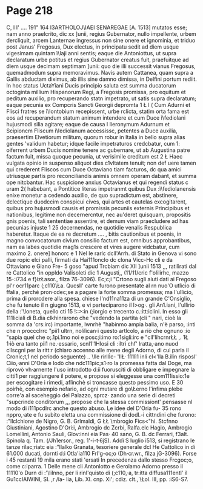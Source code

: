 # Page 218

C, I I' .... 191" 164 l3ARTHOLOJ\IAEI SENAREGAE [A. 1513] mutatos esse; nam anno praelcrito, dic xx ]unii, regius Gubernator, nullo impellente, urbem dercliquit, arcem Lanternae ingressus non sine onere et ignominia, et triduo post Janus' Fregosus, Dux electus, in principatu sedit ad diem usque vigesimam quintam ì\laji anni sentis; eaque die Antoniottus, ut supra declaratum urbe potitus et regius Gubernator creatus fuit, praefuitque ad diem usque decimam septimam ]unii: quo die illi successit vianus Fregosus, quemadmodum supra memoravimus. Navis autem Cattanea, quam supra a Gallis abductam diximus, ab illis sine damno dimissa, in Delfini portum rediit. In hoc status UctaYiani Ducis principio saluta est summa ducatorum octoginta millium Hispanorum Regi, a Fregosis promissa, pro equitum et peditum auxilio, pro recuperando statn impetrato, ut satis supra declaratum; eaque pecunia ex Compcris Sancti Georgii depromta 1 Ł l ( Cum Adurni et Flisci fratres se ì\Iontobium recepissent, urbe rclicta, statim orta fama est eos ad recuperandum statum animum intendere et cum Duce ì\fediolani hujusmodi silia agitare; eaque de causa I Iieronymum Adurnum et Scipioncm Fliscum i\Iediolanum accessissc, petentes a Duce auxilia, praesertim Elvetiorum militum, quorum robur in Italia in bello supra alias gentes 'validum habetur; idque facile impetraturos credcbatur, cum 1: oiferrent urbem Ducis nomine tenere ac gubernare, ut ab Augustina patre factum fuit, missa quoque pecunia, ut verisimile creditum est 2 Ł Haec vulgata opinio in suspenso aliquot dies c1vltatem tenuit; non def uere tamen qui crederent Fliscos cum Duce Octaviano tiam facturos, dc qua amici utriusque partis pro reconciliandis animis omnem operam dabant, et summa ope nitcbantur. Hac suspicione anxius Octavianus et qui regendi status c uram 2( habebant, a Pontitìce literas impetranmt quibus Dux :ì\fediolanensis enixe monetur a cedendo auxilio, de quo supradictum est, abstinere, dclectique duodccim conspicui cives, qui artes et cautelas excogitarent, quibus pro hujusmodi causis et promissis pecuniis externis Principibus et nationibus, legitime non decernercntur, nec au'deret quisquam, propositis gnis poenis, tali sententiae assentire, et demum viam praecludere ad has pecunias injuste 1 25 decernendas, ne quotidie venalis Respublica haberetur. Itaque de ea re decretum .... , bitis cautionibus et poenis, in magno convocatorum civium consilio factum est, omnibus approbantibus, nam ea labes quotidie mag1s crescere et vires augere vidcbatur, cum maximo 2. onere] honorc e 1 Nel le rarlc dcll'Arrh. di Stato in Genova vi sono due ropic elci palli, firmati da Hai111onclo dc clona Vicc-Hc cli e da Ottaviano e Giano Fre- 5 goso "apud Trcbiam dic XII ]unii 1513 ,,, ratilìrati dal re Cattolico "in oppldo Valisoleti dic 1 Augusti,, (11/11/cric f'olilirhc, mazzo 15-:i734 e f}izŁasor., filza 76-3096). Ec;c;i \"Crtono sugli aiuti dati ai Fregoso pl'r ocr11parc (;c110\Ła. Qucsll' carte furono presentate al rn nuo\'O utlìcio di ffalia, perchè pron·cdec;se a pagare la forte somma promessa; ma l'ullìcio, prima di prorcdere alla spesa. chiese l'nd11na11za di un grande C'Onsiglio, che fu tenuto il n giugno 1513, e vi parteciparono il l>og·. gli An1.iani, l'ullìrio della :'\loneta, quello cti 15 !::>:in (;iorgio e trecento c.:itt:iclini. In esso gli 111liciali di B.dia clkhinrarono che "vedendo la partita (cli " nari, cioè la somma da \'crs:irc) importante, lwnrhè "habinmo ampia balia, n'è parso, :inti che n proccclrrc "piì1 ultrn, nolilìcan·i questo artlcolo, a riò che ognuno :io "sapia quel che o;.1pi.1mo noi e posc;i:imo ro:1sigli:irc e "cll'lihcrnrŁŁ ,. 1Ł 1·iò era tanto pii1 ne.·essario, scnl1'1Hlosi cli :iltri chf' lratta,·ano nuod cllscgni per la ritt:r (chiaro accenno alle mene degli Adorno, di cui parla il Cronic;t,1 nel periodo seguente) .. \Ile rirllÌc- 'IlŁ· 111lì1 inli cl<'lla B.ilin risposl' Ciio,·anni D'Oria e lodò che ndc111pic;s1·ro la promessa fatta dal Doge, ma riprovò vh·arnente l'uso introdotto d:ii fuorusciti di obbligare e impegnare la citti1 per raggiungere il potere, e propose si eleggesse una com111issio:1e per escogitare i rimedi, aflìnchè si troncasse questo pessimo uso. E 30 poirhè, con esempio nefario, ad ogni mutare di go\Łerno l'infima plebe corre\'a al saceheggio del Palazzo, sprcz· zando una serie di decreti "supcrinde conditorum ,,, propose che la stessa commissiont' pensasse nl modo di i111pcdlrc anche questo abuso. Le idee del D'Oria fu- 35 rono nppro,·ate e fu subito eletta una commissione di dodl.-i cittndini che furono: :"llclchione de Nigro, G. B. Grlmaldi, G ŁŁ \mbrogio Fics<"hi. Stcfnno Giustiniani, Agostino D'Ori:i, Ambrogio dc Zcrbi, Ralfa.elc Hagio, Ambrogio Lomellini, Antonio Sauli, Glov:inni eia Pas· 40 sano, G. B. dc Ferrari, f3alt. Spinola q. Tam. (/Jh1ersor., reg. 1'-i-t·6jS). Addì S luglio i513, si registrano le tanze rilac;riatc eia :"llalko Granata, tesoriere generale dcl He Cattolico in di 61.000 ducati, dornti d:i Otla\'ia110 Frl'g-oc;o (Dh·cr.wr., filza jG-3096). Forse i 45 restanti 19 mila erano stati \'ersati In precedenza dallo stesso Frcgoc;o, come c:iparra. 1 Delle mene cli Antonlotto e Gerolamo Adorno presso il 11110\'o Durn di :'\lilnno, per li rinl'quisto di (;c110,·a, tr:itta diffusa111entl' il Gu1ccIAIWINI, SI. ,r /la- lia, Lib. Xl. cnp. XI\'; cdiz. clt., \Łol. III, pp. :iS6-S7.